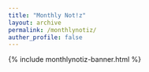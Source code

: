 ```yaml
---
title: "Monthly Not!z"
layout: archive
permalink: /monthlynotiz/
auther_profile: false
---
```


{% include monthlynotiz-banner.html %}